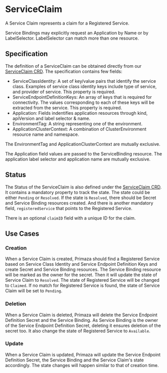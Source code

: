 # ServiceClaim

A Service Claim represents a claim for a Registered Service.

Service Bindings may explicitly request an Application by Name or by LabelSelector.
LabelSelector can match more than one resource.

## Specification

The definition of a ServiceClaim can be obtained directly from our [ServiceClaim
CRD](../../config/crd/bases/primaza.io_serviceclaims.yaml). The specification
contains few fields:

- ServiceClassIdentity: A set of key/value pairs that identify the service
  class. Examples of service class identity keys include type of service, and
  provider of service. This property is required.
- ServiceEndpointDefinitionKeys: An array of keys that is required for
  connectivity. The values corresponding to each of these keys will be extracted
  from the service. This property is required.
- Application: Fields indentifies application resources through kind, apiVersion
  and label selector & name.
- EnvironmentTag: A string representing one of the environment.
- ApplicationClusterContext: A combination of ClusterEnvironment resource name
  and namespace.

The EnvironmentTag and ApplicationClusterContext are mutually exclusive.

The Application field values are passed to the ServiceBinding resource. The
application label selector and application name are mutually exclusive.

## Status

The Status of the ServiceClaim is also defined under the [ServiceClaim
CRD](../../config/crd/bases/primaza.io_serviceclaims.yaml). It contains a
mandatory property to track the state. The state could be either `Pending` or
`Resolved`. If the state is `Resolved`, there should be Secret and Service
Binding resources created. And there is another mandatory field,
`registeredService` that points to the Registered Service.

There is an optional `claimID` field with a unique ID for the claim.

## Use Cases

### Creation

When a Service Claim is created, Primaza should find a Registered Service based on Service Class Identity and Service Endpoint Definition Keys and create Secret and Service Binding resources. The Service Binding resource will be marked as the owner for the secret. Then it will update the state of Service Claim to `Resolved`.  The state of Registered Service will be changed to `Claimed`. If no match for Registered Service is found, the state of Service Claim will be set to `Pending`.

### Deletion

When a Service Claim is deleted, Primaza will delete the Service Endpoint Definition Secret and the Service Binding. As Service Binding is the owner of the Service Endpoint Definition Secret, deleting it ensures deletion of the secret too. It also change the state of Registered Service to `Available`.

### Update

When a Service Claim is updated, Primaza will update the Service Endpoint Definition Secret, the Service Binding and the Service Claim's state accordingly.  The state changes will happen similar to that of creation time.
